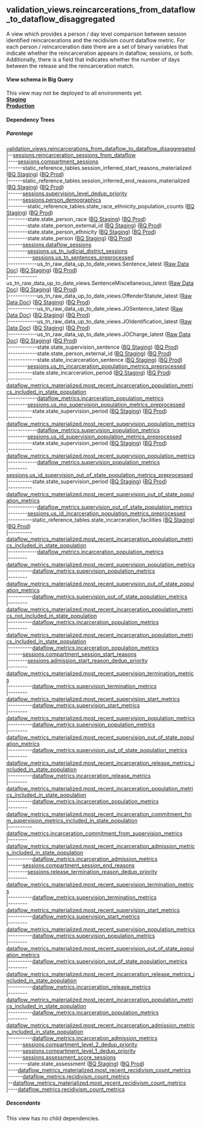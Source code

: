 ## validation_views.reincarcerations_from_dataflow_to_dataflow_disaggregated

A view which provides a person / day level comparison between session identified reincarcerations and the 
recidivism count dataflow metric. For each person / reincarceration date there are a set of binary variables that 
indicate whether the reincarceration appears in dataflow, sessions, or both. Additionally, there is a field that
indicates whether the number of days between the release and the reincarceration match.


#### View schema in Big Query
This view may not be deployed to all environments yet.<br/>
[**Staging**](https://console.cloud.google.com/bigquery?pli=1&p=recidiviz-staging&page=table&project=recidiviz-staging&d=validation_views&t=reincarcerations_from_dataflow_to_dataflow_disaggregated)
<br/>
[**Production**](https://console.cloud.google.com/bigquery?pli=1&p=recidiviz-123&page=table&project=recidiviz-123&d=validation_views&t=reincarcerations_from_dataflow_to_dataflow_disaggregated)
<br/>

#### Dependency Trees

##### Parentage
[validation_views.reincarcerations_from_dataflow_to_dataflow_disaggregated](../validation_views/reincarcerations_from_dataflow_to_dataflow_disaggregated.md) <br/>
|--[sessions.reincarceration_sessions_from_dataflow](../sessions/reincarceration_sessions_from_dataflow.md) <br/>
|----[sessions.compartment_sessions](../sessions/compartment_sessions.md) <br/>
|------static_reference_tables.session_inferred_start_reasons_materialized ([BQ Staging](https://console.cloud.google.com/bigquery?pli=1&p=recidiviz-staging&page=table&project=recidiviz-staging&d=static_reference_tables&t=session_inferred_start_reasons_materialized)) ([BQ Prod](https://console.cloud.google.com/bigquery?pli=1&p=recidiviz-123&page=table&project=recidiviz-123&d=static_reference_tables&t=session_inferred_start_reasons_materialized)) <br/>
|------static_reference_tables.session_inferred_end_reasons_materialized ([BQ Staging](https://console.cloud.google.com/bigquery?pli=1&p=recidiviz-staging&page=table&project=recidiviz-staging&d=static_reference_tables&t=session_inferred_end_reasons_materialized)) ([BQ Prod](https://console.cloud.google.com/bigquery?pli=1&p=recidiviz-123&page=table&project=recidiviz-123&d=static_reference_tables&t=session_inferred_end_reasons_materialized)) <br/>
|------[sessions.supervision_level_dedup_priority](../sessions/supervision_level_dedup_priority.md) <br/>
|------[sessions.person_demographics](../sessions/person_demographics.md) <br/>
|--------static_reference_tables.state_race_ethnicity_population_counts ([BQ Staging](https://console.cloud.google.com/bigquery?pli=1&p=recidiviz-staging&page=table&project=recidiviz-staging&d=static_reference_tables&t=state_race_ethnicity_population_counts)) ([BQ Prod](https://console.cloud.google.com/bigquery?pli=1&p=recidiviz-123&page=table&project=recidiviz-123&d=static_reference_tables&t=state_race_ethnicity_population_counts)) <br/>
|--------state.state_person_race ([BQ Staging](https://console.cloud.google.com/bigquery?pli=1&p=recidiviz-staging&page=table&project=recidiviz-staging&d=state&t=state_person_race)) ([BQ Prod](https://console.cloud.google.com/bigquery?pli=1&p=recidiviz-123&page=table&project=recidiviz-123&d=state&t=state_person_race)) <br/>
|--------state.state_person_external_id ([BQ Staging](https://console.cloud.google.com/bigquery?pli=1&p=recidiviz-staging&page=table&project=recidiviz-staging&d=state&t=state_person_external_id)) ([BQ Prod](https://console.cloud.google.com/bigquery?pli=1&p=recidiviz-123&page=table&project=recidiviz-123&d=state&t=state_person_external_id)) <br/>
|--------state.state_person_ethnicity ([BQ Staging](https://console.cloud.google.com/bigquery?pli=1&p=recidiviz-staging&page=table&project=recidiviz-staging&d=state&t=state_person_ethnicity)) ([BQ Prod](https://console.cloud.google.com/bigquery?pli=1&p=recidiviz-123&page=table&project=recidiviz-123&d=state&t=state_person_ethnicity)) <br/>
|--------state.state_person ([BQ Staging](https://console.cloud.google.com/bigquery?pli=1&p=recidiviz-staging&page=table&project=recidiviz-staging&d=state&t=state_person)) ([BQ Prod](https://console.cloud.google.com/bigquery?pli=1&p=recidiviz-123&page=table&project=recidiviz-123&d=state&t=state_person)) <br/>
|------[sessions.dataflow_sessions](../sessions/dataflow_sessions.md) <br/>
|--------[sessions.us_tn_judicial_district_sessions](../sessions/us_tn_judicial_district_sessions.md) <br/>
|----------[sessions.us_tn_sentences_preprocessed](../sessions/us_tn_sentences_preprocessed.md) <br/>
|------------us_tn_raw_data_up_to_date_views.Sentence_latest ([Raw Data Doc](../../../ingest/us_tn/raw_data/Sentence.md)) ([BQ Staging](https://console.cloud.google.com/bigquery?pli=1&p=recidiviz-staging&page=table&project=recidiviz-staging&d=us_tn_raw_data_up_to_date_views&t=Sentence_latest)) ([BQ Prod](https://console.cloud.google.com/bigquery?pli=1&p=recidiviz-123&page=table&project=recidiviz-123&d=us_tn_raw_data_up_to_date_views&t=Sentence_latest)) <br/>
|------------us_tn_raw_data_up_to_date_views.SentenceMiscellaneous_latest ([Raw Data Doc](../../../ingest/us_tn/raw_data/SentenceMiscellaneous.md)) ([BQ Staging](https://console.cloud.google.com/bigquery?pli=1&p=recidiviz-staging&page=table&project=recidiviz-staging&d=us_tn_raw_data_up_to_date_views&t=SentenceMiscellaneous_latest)) ([BQ Prod](https://console.cloud.google.com/bigquery?pli=1&p=recidiviz-123&page=table&project=recidiviz-123&d=us_tn_raw_data_up_to_date_views&t=SentenceMiscellaneous_latest)) <br/>
|------------us_tn_raw_data_up_to_date_views.OffenderStatute_latest ([Raw Data Doc](../../../ingest/us_tn/raw_data/OffenderStatute.md)) ([BQ Staging](https://console.cloud.google.com/bigquery?pli=1&p=recidiviz-staging&page=table&project=recidiviz-staging&d=us_tn_raw_data_up_to_date_views&t=OffenderStatute_latest)) ([BQ Prod](https://console.cloud.google.com/bigquery?pli=1&p=recidiviz-123&page=table&project=recidiviz-123&d=us_tn_raw_data_up_to_date_views&t=OffenderStatute_latest)) <br/>
|------------us_tn_raw_data_up_to_date_views.JOSentence_latest ([Raw Data Doc](../../../ingest/us_tn/raw_data/JOSentence.md)) ([BQ Staging](https://console.cloud.google.com/bigquery?pli=1&p=recidiviz-staging&page=table&project=recidiviz-staging&d=us_tn_raw_data_up_to_date_views&t=JOSentence_latest)) ([BQ Prod](https://console.cloud.google.com/bigquery?pli=1&p=recidiviz-123&page=table&project=recidiviz-123&d=us_tn_raw_data_up_to_date_views&t=JOSentence_latest)) <br/>
|------------us_tn_raw_data_up_to_date_views.JOIdentification_latest ([Raw Data Doc](../../../ingest/us_tn/raw_data/JOIdentification.md)) ([BQ Staging](https://console.cloud.google.com/bigquery?pli=1&p=recidiviz-staging&page=table&project=recidiviz-staging&d=us_tn_raw_data_up_to_date_views&t=JOIdentification_latest)) ([BQ Prod](https://console.cloud.google.com/bigquery?pli=1&p=recidiviz-123&page=table&project=recidiviz-123&d=us_tn_raw_data_up_to_date_views&t=JOIdentification_latest)) <br/>
|------------us_tn_raw_data_up_to_date_views.JOCharge_latest ([Raw Data Doc](../../../ingest/us_tn/raw_data/JOCharge.md)) ([BQ Staging](https://console.cloud.google.com/bigquery?pli=1&p=recidiviz-staging&page=table&project=recidiviz-staging&d=us_tn_raw_data_up_to_date_views&t=JOCharge_latest)) ([BQ Prod](https://console.cloud.google.com/bigquery?pli=1&p=recidiviz-123&page=table&project=recidiviz-123&d=us_tn_raw_data_up_to_date_views&t=JOCharge_latest)) <br/>
|------------state.state_supervision_sentence ([BQ Staging](https://console.cloud.google.com/bigquery?pli=1&p=recidiviz-staging&page=table&project=recidiviz-staging&d=state&t=state_supervision_sentence)) ([BQ Prod](https://console.cloud.google.com/bigquery?pli=1&p=recidiviz-123&page=table&project=recidiviz-123&d=state&t=state_supervision_sentence)) <br/>
|------------state.state_person_external_id ([BQ Staging](https://console.cloud.google.com/bigquery?pli=1&p=recidiviz-staging&page=table&project=recidiviz-staging&d=state&t=state_person_external_id)) ([BQ Prod](https://console.cloud.google.com/bigquery?pli=1&p=recidiviz-123&page=table&project=recidiviz-123&d=state&t=state_person_external_id)) <br/>
|------------state.state_incarceration_sentence ([BQ Staging](https://console.cloud.google.com/bigquery?pli=1&p=recidiviz-staging&page=table&project=recidiviz-staging&d=state&t=state_incarceration_sentence)) ([BQ Prod](https://console.cloud.google.com/bigquery?pli=1&p=recidiviz-123&page=table&project=recidiviz-123&d=state&t=state_incarceration_sentence)) <br/>
|--------[sessions.us_tn_incarceration_population_metrics_preprocessed](../sessions/us_tn_incarceration_population_metrics_preprocessed.md) <br/>
|----------state.state_incarceration_period ([BQ Staging](https://console.cloud.google.com/bigquery?pli=1&p=recidiviz-staging&page=table&project=recidiviz-staging&d=state&t=state_incarceration_period)) ([BQ Prod](https://console.cloud.google.com/bigquery?pli=1&p=recidiviz-123&page=table&project=recidiviz-123&d=state&t=state_incarceration_period)) <br/>
|----------[dataflow_metrics_materialized.most_recent_incarceration_population_metrics_included_in_state_population](../dataflow_metrics_materialized/most_recent_incarceration_population_metrics_included_in_state_population.md) <br/>
|------------[dataflow_metrics.incarceration_population_metrics](../../metrics/incarceration/incarceration_population_metrics.md) <br/>
|--------[sessions.us_mo_supervision_population_metrics_preprocessed](../sessions/us_mo_supervision_population_metrics_preprocessed.md) <br/>
|----------state.state_supervision_period ([BQ Staging](https://console.cloud.google.com/bigquery?pli=1&p=recidiviz-staging&page=table&project=recidiviz-staging&d=state&t=state_supervision_period)) ([BQ Prod](https://console.cloud.google.com/bigquery?pli=1&p=recidiviz-123&page=table&project=recidiviz-123&d=state&t=state_supervision_period)) <br/>
|----------[dataflow_metrics_materialized.most_recent_supervision_population_metrics](../dataflow_metrics_materialized/most_recent_supervision_population_metrics.md) <br/>
|------------[dataflow_metrics.supervision_population_metrics](../../metrics/supervision/supervision_population_metrics.md) <br/>
|--------[sessions.us_id_supervision_population_metrics_preprocessed](../sessions/us_id_supervision_population_metrics_preprocessed.md) <br/>
|----------state.state_supervision_period ([BQ Staging](https://console.cloud.google.com/bigquery?pli=1&p=recidiviz-staging&page=table&project=recidiviz-staging&d=state&t=state_supervision_period)) ([BQ Prod](https://console.cloud.google.com/bigquery?pli=1&p=recidiviz-123&page=table&project=recidiviz-123&d=state&t=state_supervision_period)) <br/>
|----------[dataflow_metrics_materialized.most_recent_supervision_population_metrics](../dataflow_metrics_materialized/most_recent_supervision_population_metrics.md) <br/>
|------------[dataflow_metrics.supervision_population_metrics](../../metrics/supervision/supervision_population_metrics.md) <br/>
|--------[sessions.us_id_supervision_out_of_state_population_metrics_preprocessed](../sessions/us_id_supervision_out_of_state_population_metrics_preprocessed.md) <br/>
|----------state.state_supervision_period ([BQ Staging](https://console.cloud.google.com/bigquery?pli=1&p=recidiviz-staging&page=table&project=recidiviz-staging&d=state&t=state_supervision_period)) ([BQ Prod](https://console.cloud.google.com/bigquery?pli=1&p=recidiviz-123&page=table&project=recidiviz-123&d=state&t=state_supervision_period)) <br/>
|----------[dataflow_metrics_materialized.most_recent_supervision_out_of_state_population_metrics](../dataflow_metrics_materialized/most_recent_supervision_out_of_state_population_metrics.md) <br/>
|------------[dataflow_metrics.supervision_out_of_state_population_metrics](../../metrics/supervision/supervision_out_of_state_population_metrics.md) <br/>
|--------[sessions.us_id_incarceration_population_metrics_preprocessed](../sessions/us_id_incarceration_population_metrics_preprocessed.md) <br/>
|----------static_reference_tables.state_incarceration_facilities ([BQ Staging](https://console.cloud.google.com/bigquery?pli=1&p=recidiviz-staging&page=table&project=recidiviz-staging&d=static_reference_tables&t=state_incarceration_facilities)) ([BQ Prod](https://console.cloud.google.com/bigquery?pli=1&p=recidiviz-123&page=table&project=recidiviz-123&d=static_reference_tables&t=state_incarceration_facilities)) <br/>
|----------[dataflow_metrics_materialized.most_recent_incarceration_population_metrics_included_in_state_population](../dataflow_metrics_materialized/most_recent_incarceration_population_metrics_included_in_state_population.md) <br/>
|------------[dataflow_metrics.incarceration_population_metrics](../../metrics/incarceration/incarceration_population_metrics.md) <br/>
|--------[dataflow_metrics_materialized.most_recent_supervision_population_metrics](../dataflow_metrics_materialized/most_recent_supervision_population_metrics.md) <br/>
|----------[dataflow_metrics.supervision_population_metrics](../../metrics/supervision/supervision_population_metrics.md) <br/>
|--------[dataflow_metrics_materialized.most_recent_supervision_out_of_state_population_metrics](../dataflow_metrics_materialized/most_recent_supervision_out_of_state_population_metrics.md) <br/>
|----------[dataflow_metrics.supervision_out_of_state_population_metrics](../../metrics/supervision/supervision_out_of_state_population_metrics.md) <br/>
|--------[dataflow_metrics_materialized.most_recent_incarceration_population_metrics_not_included_in_state_population](../dataflow_metrics_materialized/most_recent_incarceration_population_metrics_not_included_in_state_population.md) <br/>
|----------[dataflow_metrics.incarceration_population_metrics](../../metrics/incarceration/incarceration_population_metrics.md) <br/>
|--------[dataflow_metrics_materialized.most_recent_incarceration_population_metrics_included_in_state_population](../dataflow_metrics_materialized/most_recent_incarceration_population_metrics_included_in_state_population.md) <br/>
|----------[dataflow_metrics.incarceration_population_metrics](../../metrics/incarceration/incarceration_population_metrics.md) <br/>
|------[sessions.compartment_session_start_reasons](../sessions/compartment_session_start_reasons.md) <br/>
|--------[sessions.admission_start_reason_dedup_priority](../sessions/admission_start_reason_dedup_priority.md) <br/>
|--------[dataflow_metrics_materialized.most_recent_supervision_termination_metrics](../dataflow_metrics_materialized/most_recent_supervision_termination_metrics.md) <br/>
|----------[dataflow_metrics.supervision_termination_metrics](../../metrics/supervision/supervision_termination_metrics.md) <br/>
|--------[dataflow_metrics_materialized.most_recent_supervision_start_metrics](../dataflow_metrics_materialized/most_recent_supervision_start_metrics.md) <br/>
|----------[dataflow_metrics.supervision_start_metrics](../../metrics/supervision/supervision_start_metrics.md) <br/>
|--------[dataflow_metrics_materialized.most_recent_supervision_population_metrics](../dataflow_metrics_materialized/most_recent_supervision_population_metrics.md) <br/>
|----------[dataflow_metrics.supervision_population_metrics](../../metrics/supervision/supervision_population_metrics.md) <br/>
|--------[dataflow_metrics_materialized.most_recent_supervision_out_of_state_population_metrics](../dataflow_metrics_materialized/most_recent_supervision_out_of_state_population_metrics.md) <br/>
|----------[dataflow_metrics.supervision_out_of_state_population_metrics](../../metrics/supervision/supervision_out_of_state_population_metrics.md) <br/>
|--------[dataflow_metrics_materialized.most_recent_incarceration_release_metrics_included_in_state_population](../dataflow_metrics_materialized/most_recent_incarceration_release_metrics_included_in_state_population.md) <br/>
|----------[dataflow_metrics.incarceration_release_metrics](../../metrics/incarceration/incarceration_release_metrics.md) <br/>
|--------[dataflow_metrics_materialized.most_recent_incarceration_population_metrics_included_in_state_population](../dataflow_metrics_materialized/most_recent_incarceration_population_metrics_included_in_state_population.md) <br/>
|----------[dataflow_metrics.incarceration_population_metrics](../../metrics/incarceration/incarceration_population_metrics.md) <br/>
|--------[dataflow_metrics_materialized.most_recent_incarceration_commitment_from_supervision_metrics_included_in_state_population](../dataflow_metrics_materialized/most_recent_incarceration_commitment_from_supervision_metrics_included_in_state_population.md) <br/>
|----------[dataflow_metrics.incarceration_commitment_from_supervision_metrics](../../metrics/incarceration/incarceration_commitment_from_supervision_metrics.md) <br/>
|--------[dataflow_metrics_materialized.most_recent_incarceration_admission_metrics_included_in_state_population](../dataflow_metrics_materialized/most_recent_incarceration_admission_metrics_included_in_state_population.md) <br/>
|----------[dataflow_metrics.incarceration_admission_metrics](../../metrics/incarceration/incarceration_admission_metrics.md) <br/>
|------[sessions.compartment_session_end_reasons](../sessions/compartment_session_end_reasons.md) <br/>
|--------[sessions.release_termination_reason_dedup_priority](../sessions/release_termination_reason_dedup_priority.md) <br/>
|--------[dataflow_metrics_materialized.most_recent_supervision_termination_metrics](../dataflow_metrics_materialized/most_recent_supervision_termination_metrics.md) <br/>
|----------[dataflow_metrics.supervision_termination_metrics](../../metrics/supervision/supervision_termination_metrics.md) <br/>
|--------[dataflow_metrics_materialized.most_recent_supervision_start_metrics](../dataflow_metrics_materialized/most_recent_supervision_start_metrics.md) <br/>
|----------[dataflow_metrics.supervision_start_metrics](../../metrics/supervision/supervision_start_metrics.md) <br/>
|--------[dataflow_metrics_materialized.most_recent_supervision_population_metrics](../dataflow_metrics_materialized/most_recent_supervision_population_metrics.md) <br/>
|----------[dataflow_metrics.supervision_population_metrics](../../metrics/supervision/supervision_population_metrics.md) <br/>
|--------[dataflow_metrics_materialized.most_recent_supervision_out_of_state_population_metrics](../dataflow_metrics_materialized/most_recent_supervision_out_of_state_population_metrics.md) <br/>
|----------[dataflow_metrics.supervision_out_of_state_population_metrics](../../metrics/supervision/supervision_out_of_state_population_metrics.md) <br/>
|--------[dataflow_metrics_materialized.most_recent_incarceration_release_metrics_included_in_state_population](../dataflow_metrics_materialized/most_recent_incarceration_release_metrics_included_in_state_population.md) <br/>
|----------[dataflow_metrics.incarceration_release_metrics](../../metrics/incarceration/incarceration_release_metrics.md) <br/>
|--------[dataflow_metrics_materialized.most_recent_incarceration_population_metrics_included_in_state_population](../dataflow_metrics_materialized/most_recent_incarceration_population_metrics_included_in_state_population.md) <br/>
|----------[dataflow_metrics.incarceration_population_metrics](../../metrics/incarceration/incarceration_population_metrics.md) <br/>
|--------[dataflow_metrics_materialized.most_recent_incarceration_admission_metrics_included_in_state_population](../dataflow_metrics_materialized/most_recent_incarceration_admission_metrics_included_in_state_population.md) <br/>
|----------[dataflow_metrics.incarceration_admission_metrics](../../metrics/incarceration/incarceration_admission_metrics.md) <br/>
|------[sessions.compartment_level_2_dedup_priority](../sessions/compartment_level_2_dedup_priority.md) <br/>
|------[sessions.compartment_level_1_dedup_priority](../sessions/compartment_level_1_dedup_priority.md) <br/>
|------[sessions.assessment_score_sessions](../sessions/assessment_score_sessions.md) <br/>
|--------state.state_assessment ([BQ Staging](https://console.cloud.google.com/bigquery?pli=1&p=recidiviz-staging&page=table&project=recidiviz-staging&d=state&t=state_assessment)) ([BQ Prod](https://console.cloud.google.com/bigquery?pli=1&p=recidiviz-123&page=table&project=recidiviz-123&d=state&t=state_assessment)) <br/>
|----[dataflow_metrics_materialized.most_recent_recidivism_count_metrics](../dataflow_metrics_materialized/most_recent_recidivism_count_metrics.md) <br/>
|------[dataflow_metrics.recidivism_count_metrics](../../metrics/recidivism/recidivism_count_metrics.md) <br/>
|--[dataflow_metrics_materialized.most_recent_recidivism_count_metrics](../dataflow_metrics_materialized/most_recent_recidivism_count_metrics.md) <br/>
|----[dataflow_metrics.recidivism_count_metrics](../../metrics/recidivism/recidivism_count_metrics.md) <br/>


##### Descendants
This view has no child dependencies.
